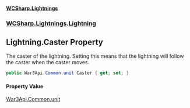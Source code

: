 #### [WCSharp.Lightnings](README.md 'README')
### [WCSharp.Lightnings](WCSharp.Lightnings.md 'WCSharp.Lightnings').[Lightning](WCSharp.Lightnings.Lightning.md 'WCSharp.Lightnings.Lightning')

## Lightning.Caster Property

The caster of the lightning. Setting this means that the lightning will follow the caster when the caster moves.

```csharp
public War3Api.Common.unit Caster { get; set; }
```

#### Property Value
[War3Api.Common.unit](https://docs.microsoft.com/en-us/dotnet/api/War3Api.Common.unit 'War3Api.Common.unit')